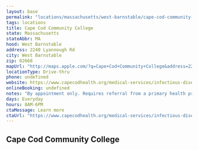 ```yaml
---
layout: base
permalink: "locations/massachusetts/west-barnstable/cape-cod-community-college/"
tags: locations
title: Cape Cod Community College
state: Massachusetts
stateAbbr: MA
hood: West Barnstable
address: 2240 Lyannough Rd
city: West Barnstable
zip: 02668
mapUrl: "http://maps.apple.com/?q=Cape+Cod+Community+College&address=2240+Lyannough+Rd,West+Barnstable,Massachusetts,02668"
locationType: Drive-thru
phone: undefined
website: https://www.capecodhealth.org/medical-services/infectious-disease/coronavirus/covid-19-testing-process/
onlineBooking: undefined
notes: "By appointment only. Requires referral from a primary health provider. Requires doctor's referral. For all members of the community."
days: Everyday
hours: 8AM-6PM
ctaMessage: Learn more
ctaUrl: "https://www.capecodhealth.org/medical-services/infectious-disease/coronavirus/covid-19-testing-process/"
---
```

## Cape Cod Community College